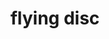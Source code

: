 ---
layout: activities
title: flying disc
emoji: flying_disc
permalink: 🥏.html
image: assets/img/3moji/flying_disc.png
---